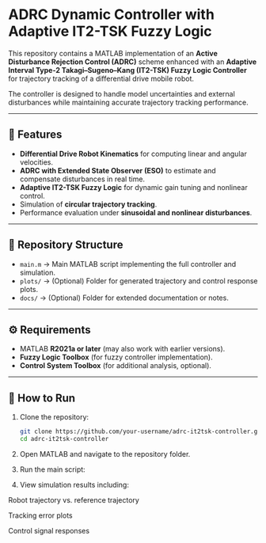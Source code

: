 # ADRC Dynamic Controller with Adaptive IT2-TSK Fuzzy Logic

This repository contains a MATLAB implementation of an **Active Disturbance Rejection Control (ADRC)** scheme enhanced with an **Adaptive Interval Type-2 Takagi–Sugeno–Kang (IT2-TSK) Fuzzy Logic Controller** for trajectory tracking of a differential drive mobile robot.

The controller is designed to handle model uncertainties and external disturbances while maintaining accurate trajectory tracking performance.

---

## 📌 Features
- **Differential Drive Robot Kinematics** for computing linear and angular velocities.
- **ADRC with Extended State Observer (ESO)** to estimate and compensate disturbances in real time.
- **Adaptive IT2-TSK Fuzzy Logic** for dynamic gain tuning and nonlinear control.
- Simulation of **circular trajectory tracking**.
- Performance evaluation under **sinusoidal and nonlinear disturbances**.

---

## 📂 Repository Structure
- `main.m` → Main MATLAB script implementing the full controller and simulation.
- `plots/` → (Optional) Folder for generated trajectory and control response plots.
- `docs/` → (Optional) Folder for extended documentation or notes.

---

## ⚙️ Requirements
- MATLAB **R2021a or later** (may also work with earlier versions).
- **Fuzzy Logic Toolbox** (for fuzzy controller implementation).
- **Control System Toolbox** (for additional analysis, optional).

---

## 🚀 How to Run
1. Clone the repository:
   ```bash
   git clone https://github.com/your-username/adrc-it2tsk-controller.git
   cd adrc-it2tsk-controller
2. Open MATLAB and navigate to the repository folder.

3. Run the main script:

4. View simulation results including:

Robot trajectory vs. reference trajectory

Tracking error plots

Control signal responses

